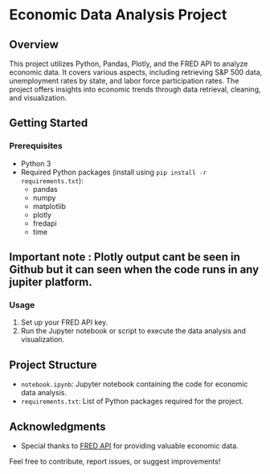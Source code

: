 # Economic Data Analysis Project

## Overview

This project utilizes Python, Pandas, Plotly, and the FRED API to analyze economic data. It covers various aspects, including retrieving S&P 500 data, unemployment rates by state, and labor force participation rates. The project offers insights into economic trends through data retrieval, cleaning, and visualization.

## Getting Started

### Prerequisites

- Python 3
- Required Python packages (install using `pip install -r requirements.txt`):
  - pandas
  - numpy
  - matplotlib
  - plotly
  - fredapi
  - time

## Important note : Plotly output cant be seen in Github but it can seen when the code runs in any jupiter platform.

### Usage

1. Set up your FRED API key.
2. Run the Jupyter notebook or script to execute the data analysis and visualization.

## Project Structure

- `notebook.ipynb`: Jupyter notebook containing the code for economic data analysis.
- `requirements.txt`: List of Python packages required for the project.

## Acknowledgments

- Special thanks to [FRED API](https://fred.stlouisfed.org/) for providing valuable economic data.

Feel free to contribute, report issues, or suggest improvements!
